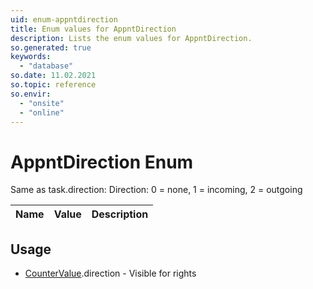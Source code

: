 ```yaml
---
uid: enum-appntdirection
title: Enum values for AppntDirection
description: Lists the enum values for AppntDirection.
so.generated: true
keywords:
  - "database"
so.date: 11.02.2021
so.topic: reference
so.envir:
  - "onsite"
  - "online"
---
```


# AppntDirection Enum

Same as task.direction: Direction: 0 = none, 1 = incoming, 2 = outgoing

| Name | Value | Description |
|------|-------|-------------|

## Usage

* [CounterValue](../countervalue.md).direction - Visible for rights
